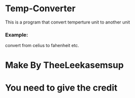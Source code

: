 # Temp-Converter<br>
This is a program that convert temperture unit to another unit <br>
### Example:<br>
convert from celius to fahenheit etc.<br>
# Make By TheeLeekasemsup<br>
# You need to give the credit

